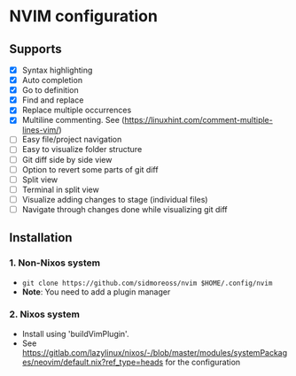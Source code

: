 # NVIM configuration

## Supports

- [x] Syntax highlighting
- [x] Auto completion
- [x] Go to definition
- [x] Find and replace
- [x] Replace multiple occurrences
- [x] Multiline commenting. See (https://linuxhint.com/comment-multiple-lines-vim/)
- [ ] Easy file/project navigation
- [ ] Easy to visualize folder structure
- [ ] Git diff side by side view
- [ ] Option to revert some parts of git diff
- [ ] Split view
- [ ] Terminal in split view
- [ ] Visualize adding changes to stage (individual files)
- [ ] Navigate through changes done while visualizing git diff

## Installation

### 1. Non-Nixos system

- ```git clone https://github.com/sidmoreoss/nvim $HOME/.config/nvim```
- **Note**: You need to add a plugin manager

### 2. Nixos system

- Install using 'buildVimPlugin'.
- See <https://gitlab.com/lazylinux/nixos/-/blob/master/modules/systemPackages/neovim/default.nix?ref_type=heads> for the configuration
  
